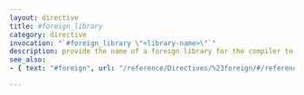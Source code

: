 ```yaml
---
layout: directive
title: #foreign_library
category: directive
invocation: "`#foreign_library \"<library-name>\"`"
description: provide the name of a foreign library for the compiler to search for implementations of procedures marked with `#foreign` directive.
see_also:
- { text: "#foreign", url: "/reference/Directives/%23foreign/#/reference/" }

---
```

